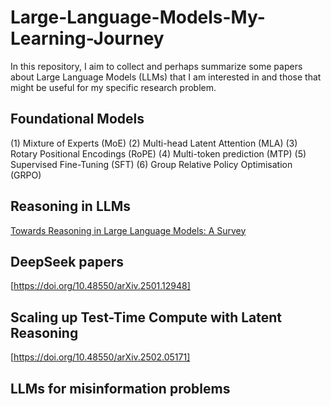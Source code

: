 # Large-Language-Models-My-Learning-Journey
In this repository, I aim to collect and perhaps summarize some papers about Large Language Models (LLMs) that I am interested in and those that might be useful for my specific research problem. 
## Foundational Models
(1) Mixture of Experts (MoE)
(2) Multi-head Latent Attention (MLA)
(3) Rotary Positional Encodings (RoPE)
(4) Multi-token prediction (MTP)
(5) Supervised Fine-Tuning (SFT)
(6) Group Relative Policy Optimisation (GRPO)
## Reasoning in LLMs

[Towards Reasoning in Large Language Models: A Survey](https://arxiv.org/abs/2212.10403)

## DeepSeek papers 
[https://doi.org/10.48550/arXiv.2501.12948]

## Scaling up Test-Time Compute with Latent Reasoning
[https://doi.org/10.48550/arXiv.2502.05171]
## LLMs for misinformation problems
